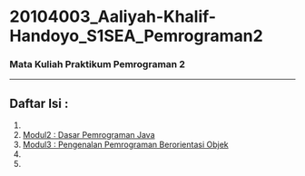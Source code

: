 # 20104003_Aaliyah-Khalif-Handoyo_S1SEA_Pemrograman2
### Mata Kuliah Praktikum Pemrograman 2

<hr>

## Daftar Isi :
1.
2.  [Modul2 : Dasar Pemrograman Java](https://github.com/kucing31/20104003_Aaliyah-Khalif-Handoyo_S1SEA_Pemrograman2/tree/Modul0)
3.  [Modul3 : Pengenalan Pemrograman Berorientasi Objek](https://github.com/kucing31/20104003_Aaliyah-Khalif-Handoyo_S1SEA_Pemrograman2/tree/Modul3)
4.
5.
